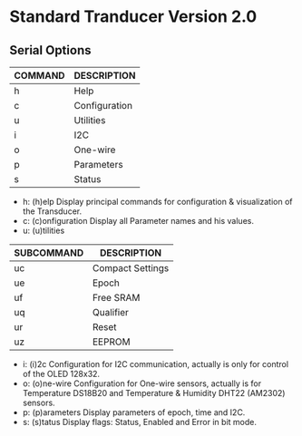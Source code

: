 # Standard Tranducer Version 2.0

## Serial Options

| COMMAND | DESCRIPTION   |
| ------- | ------------- |
| h       | Help          |
| c       | Configuration | (s: Settings)
| u       | Utilities     |
| i       | I2C           |
| o       | One-wire      |
| p       | Parameters    |
| s       | Status        | (t: Status)

- h: (h)elp
Display principal commands for configuration & visualization of the Transducer.
- c: (c)onfiguration
Display all Parameter names and his values.
- u: (u)tilities

| SUBCOMMAND | DESCRIPTION      |
| ---------- | ---------------- |
| uc         | Compact Settings |
| ue         | Epoch            |
| uf         | Free SRAM        |
| uq         | Qualifier        |
| ur         | Reset            |
| uz         | EEPROM           |

- i: (i)2c
Configuration for I2C communication, actually is only for control of the OLED 128x32.
- o: (o)ne-wire
Configuration for One-wire sensors, actually is for Temperature DS18B20 and Temperature & Humidity DHT22 (AM2302) sensors.
- p: (p)arameters
Display parameters of epoch, time and I2C.
- s: (s)tatus
Display flags: Status, Enabled and Error in bit mode.
